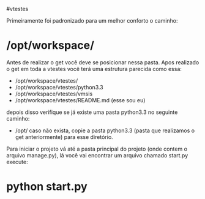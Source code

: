 #vtestes

Primeiramente foi padronizado para um melhor conforto o caminho: 
# /opt/workspace/
Antes de realizar o get você deve se posicionar nessa pasta.
Apos realizado o get em toda a vtestes você terá uma estrutura parecida como essa:
* /opt/workspace/vtestes/
* /opt/workspace/vtestes/python3.3
* /opt/workspace/vtestes/vmsis
* /opt/workspace/vtestes/README.md (esse sou eu)

depois disso verifique se já existe uma pasta python3.3 no seguinte caminho:
* /opt/
caso não exista, copie a pasta python3.3 (pasta que realizamos o get anteriormente) para esse diretório.

Para iniciar o projeto vá até a pasta principal do projeto (onde contem o arquivo manage.py),
lá você vai encontrar um arquivo chamado start.py
execute:
# python start.py
